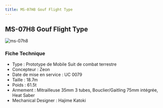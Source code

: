 ```yaml
---
title: MS-07H8 Gouf Flight Type
---
```


MS-07H8 Gouf Flight Type
------------------------


![ms-07h8](/images/stories/saga/08thmsteam/mechas/zeon/ms-07h8.png)


### Fiche Technique


* Type : Prototype de Mobile Suit de combat terrestre
* Concepteur : Zeon
* Date de mise en service : UC 0079
* Taille : 18.7m
* Poids : 61.5t
* Armement : Mitrailleuse 35mm 3 tubes, Bouclier/Gaitling 75mm intégrée, Heat Saber
* Mechanical Designer : Hajime Katoki
